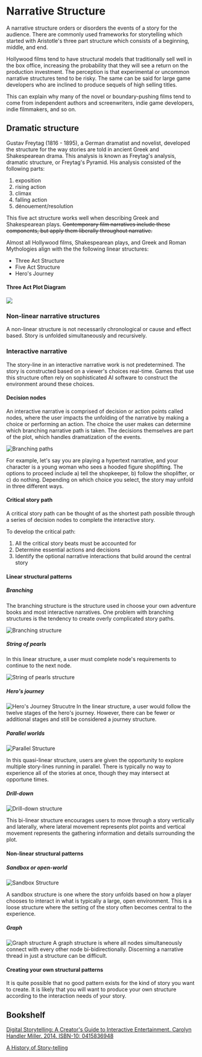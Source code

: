 # Narrative Structure

A narrative structure orders or disorders the events of a story for the audience. There are commonly used frameworks for storytelling which started with Aristotle's three part structure which consists of a beginning, middle, and end.

Hollywood films tend to have structural models that traditionally sell well in the box office, increasing the probability that they will see a return on the production investment. The perception is that experimental or uncommon narrative structures tend to be risky. The same can be said for large game developers who are inclined to produce sequels of high selling titles.

This can explain why many of the novel or boundary-pushing films tend to come from independent authors and screenwriters, indie game developers, indie filmmakers, and so on.

## Dramatic structure

Gustav Freytag (1816 - 1895), a German dramatist and novelist, developed the structure for the way stories are told in ancient Greek and Shakespearean drama. This analysis is known as Freytag's analysis, dramatic structure, or Freytag's Pyramid. His analysis consisted of the following parts:

1. exposition
2. rising action
3. climax
4. falling action
5. dénouement/resolution

This five act structure works well when describing Greek and Shakespearean plays. ~~Contemporary film narratives include these components, but apply them liberally throughout narrative.~~

Almost all Hollywood films, Shakespearean plays, and Greek and Roman Mythologies align with the the following linear structures:

- Three Act Structure
- Five Act Structure
- Hero's Journey

#### Three Act Plot Diagram

![](plot_diagram_reverse2.png)

### Non-linear narrative structures
A non-linear structure is not necessarily chronological or cause and effect based. Story is unfolded simultaneously and recursively.

### Interactive narrative
The story-line in an interactive narrative work is not predetermined. The story is constructed based on a viewer's choices real-time. Games that use this structure often rely on sophisticated AI software to construct the environment around these choices.

#### Decision nodes
An interactive narrative is comprised of decision or action points called nodes, where the user impacts the unfolding of the narrative by making a choice or performing an action. The choice the user makes can determine which branching narrative path is taken. The decisions themselves are part of the plot, which handles dramatization of the events.


![Branching paths](../interactive-narrative-branching-paths.png)

For example, let's say you are playing a hypertext narrative, and your character is a young woman who sees a hooded figure shoplifting. The options to proceed include a) tell the shopkeeper, b) follow the shoplifter, or c) do nothing. Depending on which choice you select, the story may unfold in three different ways.

#### Critical story path 

A critical story path can be thought of as the shortest path possible through a series of decision nodes to complete the interactive story.

To develop the critical path:

1. All the critical story beats must be accounted for
2. Determine essential actions and decisions
3. Identify the optional narrative interactions that build around the central story

#### Linear structural patterns
##### Branching

The branching structure is the structure used in choose your own adventure books and most interactive narratives. One problem with branching structures is the tendency to create overly complicated story paths.

![Branching structure](../narrative-branching-structure.png)


##### String of pearls

In this linear structure, a user must complete node's requirements to continue to the next node.

![String of pearls structure](../narrative-string-of-pearls-structure.png)

##### Hero's journey

![Hero's Journey Strucutre](../narrative-journey-structure.png)
In the linear structure, a user would follow the twelve stages of the hero's journey. However, there can be fewer or additional stages and still be considered a journey structure.

##### Parallel worlds

![Parallel Structure](../narrative-parallel-structure.png)

In this quasi-linear structure, users are given the opportunity to explore multiple story-lines running in parallel. There is typically no way to experience all of the stories at once, though they may intersect at opportune times.

##### Drill-down
![Drill-down structure](../narrative-drill-down-structure.png)

This bi-linear structure encourages users to move through a story vertically and laterally, where lateral movement represents plot points and vertical movement represents the gathering information and details surrounding the plot.

#### Non-linear structural patterns

##### Sandbox or open-world


![Sandbox Structure](../narrative-sandbox-structure.png)


A sandbox structure is one where the story unfolds based on how a player chooses to interact in what is typically a large, open environment. This is a loose structure where the setting of the story often becomes central to the experience.

##### Graph
![Graph structure](../narrative-graph-structure.png)
A graph structure is where all nodes simultaneously connect with every other node bi-bidirectionally. Discerning a narrative thread in just a structure can be difficult.

#### Creating your own structural patterns

It is quite possible that no good pattern exists for the kind of story you want to create. It is likely that you will want to produce your own structure according to the interaction needs of your story.


## Bookshelf
[Digital Storytelling: A Creator's Guide to Interactive Entertainment. Carolyn Handler Miller. 2014. ISBN-10: 0415836948](http://www.amazon.com/Digital-Storytelling-creators-interactive-entertainment/dp/0415836948)

[A History of Story-telling]( https://openlibrary.org/books/OL7024013M/A_history_of_story-telling)
